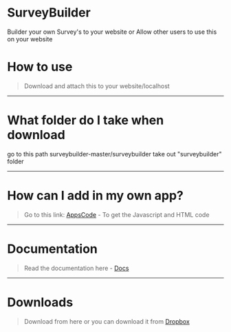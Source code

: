 # SurveyBuilder

Builder your own Survey's to your website or Allow other users to use this on your website

# How to use

> Download and attach this to your website/localhost
--------------------------------------------------------------------------------------------------------------------
# What folder do I take when download

go to this path surveybuilder-master/surveybuilder
take out "surveybuilder" folder

---------------------------------------------------------------------------------------------------------------------

# How can I add in my own app?

> Go to this link: [AppsCode](https://github.com/MasterGames2020/SurveyBuilder-Apps-code) - To get the Javascript and HTML code

-------------------------------------------------------------------------------------------------------------------------------------

# Documentation

> Read the documentation here - [Docs](http://surveybuilder.epizy.com/Documentation.php) 

-------------------------------------------------------------------------------------------------------------------------------------

# Downloads

> Download from here or you can download it from [Dropbox](https://www.dropbox.com/sh/6c9t9b9cor8puq2/AAAduiWmhrWeR1Q4r9EZtcbFa?dl=0)
